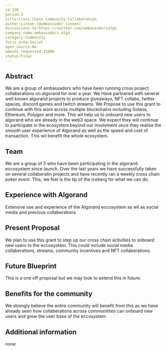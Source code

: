 ```yaml
---
id:150
period:3
title:Cross Chain Community Collaboration
author:Linnen (@ambassador-linnen)
discussions-to:https://twitter.com/ambassadorsalgo
company_name:ambassadors.algo
category:Community
focus_area:Social
open_source:No
amount_requested:15000
status:Final
---
```


## Abstract
We are a group of ambassadors who have been running cross project collaberations on algorand for over a year.
We Have partnered with several well known algorand projects to produce giveaways, NFT collabs, twitter spaces, discord games and twitch streams.
We Propose to use this grant to continue with this work across multiple blockchains including Solana, Ethereum, Polygon and more. 
This wil help us to onboard new users to algorand who are already in the web3 space. We expect they will continue to participate 
in the ecosystem beyond our involvment once they realise the smooth user experience of Algorand as well as the speed and cost of transaction. 
This wil benefit the whole ecosystem. 

## Team
We are a group of 5 who have been participating in the algorand eccosystem since launch. Over the last years we have successfully taken on several collaberatin projects
and have recently ran a weekly cross chain poker event. This, we feel is the tip of the iceberg for what we can do. 

## Experience with Algorand
Extensive use and experience of the Algorand eccosystem as wll as social media and previous collaberations.

## Present Proposal
We plan to use this grant to step up our cross chain activities to onboard new users to the eccosystem. 
This could include social media collaberations, streams, community incentives and NFT collaberations. 

## Future Blueprint
This is a one off proposal but we may look to extend this in future.

## Benefits for the community
We strongly believe the entire community will benefit from this as we have already seen how collaberations across communitites 
can onboard new users and grow the user base of the eccosystem
## Additional information
none
